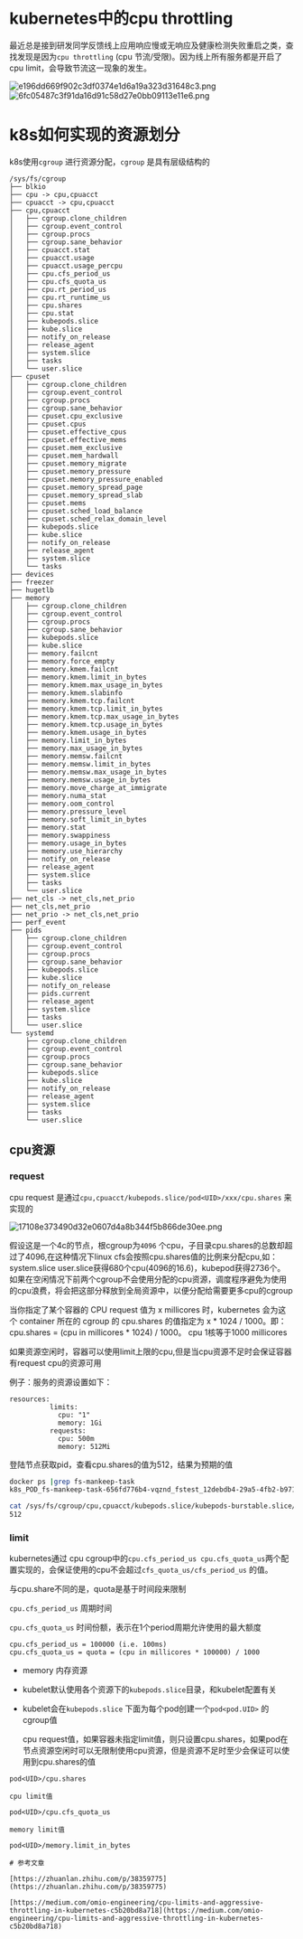 # kubernetes中的cpu throttling


最近总是接到研发同学反馈线上应用响应慢或无响应及健康检测失败重启之类，查找发现是因为`cpu throttling` (cpu 节流/受限)。因为线上所有服务都是开启了cpu limit，会导致节流这一现象的发生。

![e196dd669f902c3df0374e1d6a19a323d31648c3.png](/img/e196dd669f902c3df0374e1d6a19a323d31648c3.png)![6fc05487c3f91da16d91c58d27e0bb09113e11e6.png](/img/6fc05487c3f91da16d91c58d27e0bb09113e11e6.png)

# k8s如何实现的资源划分

k8s使用`cgroup` 进行资源分配，`cgroup` 是具有层级结构的

```
/sys/fs/cgroup
├── blkio
├── cpu -> cpu,cpuacct
├── cpuacct -> cpu,cpuacct
├── cpu,cpuacct
│   ├── cgroup.clone_children
│   ├── cgroup.event_control
│   ├── cgroup.procs
│   ├── cgroup.sane_behavior
│   ├── cpuacct.stat
│   ├── cpuacct.usage
│   ├── cpuacct.usage_percpu
│   ├── cpu.cfs_period_us
│   ├── cpu.cfs_quota_us
│   ├── cpu.rt_period_us
│   ├── cpu.rt_runtime_us
│   ├── cpu.shares
│   ├── cpu.stat
│   ├── kubepods.slice
│   ├── kube.slice
│   ├── notify_on_release
│   ├── release_agent
│   ├── system.slice
│   ├── tasks
│   └── user.slice
├── cpuset
│   ├── cgroup.clone_children
│   ├── cgroup.event_control
│   ├── cgroup.procs
│   ├── cgroup.sane_behavior
│   ├── cpuset.cpu_exclusive
│   ├── cpuset.cpus
│   ├── cpuset.effective_cpus
│   ├── cpuset.effective_mems
│   ├── cpuset.mem_exclusive
│   ├── cpuset.mem_hardwall
│   ├── cpuset.memory_migrate
│   ├── cpuset.memory_pressure
│   ├── cpuset.memory_pressure_enabled
│   ├── cpuset.memory_spread_page
│   ├── cpuset.memory_spread_slab
│   ├── cpuset.mems
│   ├── cpuset.sched_load_balance
│   ├── cpuset.sched_relax_domain_level
│   ├── kubepods.slice
│   ├── kube.slice
│   ├── notify_on_release
│   ├── release_agent
│   ├── system.slice
│   └── tasks
├── devices
├── freezer
├── hugetlb
├── memory
│   ├── cgroup.clone_children
│   ├── cgroup.event_control
│   ├── cgroup.procs
│   ├── cgroup.sane_behavior
│   ├── kubepods.slice
│   ├── kube.slice
│   ├── memory.failcnt
│   ├── memory.force_empty
│   ├── memory.kmem.failcnt
│   ├── memory.kmem.limit_in_bytes
│   ├── memory.kmem.max_usage_in_bytes
│   ├── memory.kmem.slabinfo
│   ├── memory.kmem.tcp.failcnt
│   ├── memory.kmem.tcp.limit_in_bytes
│   ├── memory.kmem.tcp.max_usage_in_bytes
│   ├── memory.kmem.tcp.usage_in_bytes
│   ├── memory.kmem.usage_in_bytes
│   ├── memory.limit_in_bytes
│   ├── memory.max_usage_in_bytes
│   ├── memory.memsw.failcnt
│   ├── memory.memsw.limit_in_bytes
│   ├── memory.memsw.max_usage_in_bytes
│   ├── memory.memsw.usage_in_bytes
│   ├── memory.move_charge_at_immigrate
│   ├── memory.numa_stat
│   ├── memory.oom_control
│   ├── memory.pressure_level
│   ├── memory.soft_limit_in_bytes
│   ├── memory.stat
│   ├── memory.swappiness
│   ├── memory.usage_in_bytes
│   ├── memory.use_hierarchy
│   ├── notify_on_release
│   ├── release_agent
│   ├── system.slice
│   ├── tasks
│   └── user.slice
├── net_cls -> net_cls,net_prio
├── net_cls,net_prio
├── net_prio -> net_cls,net_prio
├── perf_event
├── pids
│   ├── cgroup.clone_children
│   ├── cgroup.event_control
│   ├── cgroup.procs
│   ├── cgroup.sane_behavior
│   ├── kubepods.slice
│   ├── kube.slice
│   ├── notify_on_release
│   ├── pids.current
│   ├── release_agent
│   ├── system.slice
│   ├── tasks
│   └── user.slice
└── systemd
    ├── cgroup.clone_children
    ├── cgroup.event_control
    ├── cgroup.procs
    ├── cgroup.sane_behavior
    ├── kubepods.slice
    ├── kube.slice
    ├── notify_on_release
    ├── release_agent
    ├── system.slice
    ├── tasks
    └── user.slice
```

## cpu资源

### request

cpu request 是通过`cpu,cpuacct/kubepods.slice/pod<UID>/xxx/cpu.shares` 来实现的

![17108e373490d32e0607d4a8b344f5b866de30ee.png](/img/17108e373490d32e0607d4a8b344f5b866de30ee.png)

假设这是一个4c的节点，根cgroup为`4096` 个cpu，子目录cpu.shares的总数却超过了4096,在这种情况下linux cfs会按照cpu.shares值的比例来分配cpu,如：system.slice user.slice获得680个cpu(4096的16.6)，kubepod获得2736个。 如果在空闲情况下前两个cgroup不会使用分配的cpu资源，调度程序避免为使用的cpu浪费，将会把这部分释放到全局资源中，以便分配给需要更多cpu的cgroup

当你指定了某个容器的 CPU request 值为 x millicores 时，kubernetes 会为这个 container 所在的 cgroup 的 cpu.shares 的值指定为 x * 1024 / 1000。即：cpu.shares = (cpu in millicores * 1024) / 1000。 cpu 1核等于1000 millicores

如果资源空闲时，容器可以使用limit上限的cpu,但是当cpu资源不足时会保证容器有request cpu的资源可用

例子：服务的资源设置如下：

```
resources:
          limits:
            cpu: "1"
            memory: 1Gi
          requests:
            cpu: 500m
            memory: 512Mi
```

登陆节点获取pid，查看cpu.shares的值为512，结果为预期的值

```bash
docker ps |grep fs-mankeep-task
k8s_POD_fs-mankeep-task-656fd776b4-vqznd_fstest_12debdb4-29a5-4fb2-b971-3a8144909a67_0

cat /sys/fs/cgroup/cpu,cpuacct/kubepods.slice/kubepods-burstable.slice/kubepods-burstable-pod12debdb4_29a5_4fb2_b971_3a8144909a67.slice/cpu.shares 
512
```

### limit

kubernetes通过 cpu cgroup中的`cpu.cfs_period_us cpu.cfs_quota_us`两个配置实现的，会保证使用的cpu不会超过`cfs_quota_us/cfs_period_us` 的值。

与cpu.share不同的是，quota是基于时间段来限制

`cpu.cfs_period_us` 周期时间

`cpu.cfs_quota_us` 时间份额，表示在1个period周期允许使用的最大额度

```
cpu.cfs_period_us = 100000 (i.e. 100ms)
cpu.cfs_quota_us = quota = (cpu in millicores * 100000) / 1000
```

- memory 内存资源
- kubelet默认使用各个资源下的`kubepods.slice`目录，和kubelet配置有关
- kubelet会在`kubepods.slice` 下面为每个pod创建一个`pod<pod.UID>` 的cgroup值

    cpu request值，如果容器未指定limit值，则只设置cpu.shares，如果pod在节点资源空闲时可以无限制使用cpu资源，但是资源不足时至少会保证可以使用到cpu.shares的值

```
pod<UID>/cpu.shares
```

    cpu limit值

```
pod<UID>/cpu.cfs_quota_us
```

    memory limit值

```
pod<UID>/memory.limit_in_bytes
```

    # 参考文章

    [https://zhuanlan.zhihu.com/p/38359775](https://zhuanlan.zhihu.com/p/38359775)

    [https://medium.com/omio-engineering/cpu-limits-and-aggressive-throttling-in-kubernetes-c5b20bd8a718](https://medium.com/omio-engineering/cpu-limits-and-aggressive-throttling-in-kubernetes-c5b20bd8a718)

